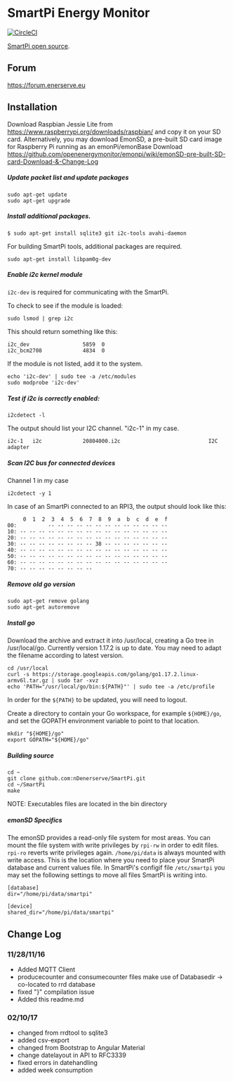 # SmartPi Energy Monitor 

[![CircleCI](https://circleci.com/gh/nDenerserve/SmartPi.svg?style=svg)](https://circleci.com/gh/nDenerserve/SmartPi)

[SmartPi open source](http://www.emanager.eu/en/products/smartpi).

## Forum
https://forum.enerserve.eu

## Installation
Download Raspbian Jessie Lite from https://www.raspberrypi.org/downloads/raspbian/ and copy it on your SD card.
Alternatively, you may download EmonSD, a pre-built SD card image for Raspberry Pi running as an emonPi/emonBase
Download https://github.com/openenergymonitor/emonpi/wiki/emonSD-pre-built-SD-card-Download-&-Change-Log

##### Update packet list and update packages

    sudo apt-get update
    sudo apt-get upgrade

##### Install additional packages.

    $ sudo apt-get install sqlite3 git i2c-tools avahi-daemon

For building SmartPi tools, additional packages are required.

    sudo apt-get install libpam0g-dev

##### Enable i2c kernel module

`i2c-dev` is required for communicating with the SmartPi.

To check to see if the module is loaded:

    sudo lsmod | grep i2c

This should return something like this:

    i2c_dev                 5859  0
    i2c_bcm2708             4834  0

If the module is not listed, add it to the system.

    echo 'i2c-dev' | sudo tee -a /etc/modules
    sudo modprobe 'i2c-dev'

##### Test if i2c is correctly enabled:

    i2cdetect -l

The output should list your I2C channel. "i2c-1" in my case.

    i2c-1   i2c             20804000.i2c                            I2C adapter

##### Scan I2C bus for connected devices
Channel 1 in my case

    i2cdetect -y 1

In case of an SmartPi connected to an RPI3, the output should look like this:

         0  1  2  3  4  5  6  7  8  9  a  b  c  d  e  f
    00:          -- -- -- -- -- -- -- -- -- -- -- -- --
    10: -- -- -- -- -- -- -- -- -- -- -- -- -- -- -- --
    20: -- -- -- -- -- -- -- -- -- -- -- -- -- -- -- --
    30: -- -- -- -- -- -- -- -- 38 -- -- -- -- -- -- --
    40: -- -- -- -- -- -- -- -- -- -- -- -- -- -- -- --
    50: -- -- -- -- -- -- -- -- -- -- -- -- -- -- -- --
    60: -- -- -- -- -- -- -- -- -- -- -- -- -- -- -- --
    70: -- -- -- -- -- -- -- --

##### Remove old go version

    sudo apt-get remove golang
    sudo apt-get autoremove

##### Install go
Download the archive and extract it into /usr/local, creating a Go tree in /usr/local/go.
Currently version 1.17.2 is up to date. You may need to adapt the filename according to latest version.

    cd /usr/local
    curl -s https://storage.googleapis.com/golang/go1.17.2.linux-armv6l.tar.gz | sudo tar -xvz
    echo 'PATH="/usr/local/go/bin:${PATH}"' | sudo tee -a /etc/profile

In order for the `${PATH}` to be updated, you will need to logout.

Create a directory to contain your Go workspace, for example `${HOME}/go`,
and set the GOPATH environment variable to point to that location.

    mkdir "${HOME}/go"
    export GOPATH="${HOME}/go"

##### Building source

    cd ~
    git clone github.com:nDenerserve/SmartPi.git
    cd ~/SmartPi
    make

NOTE: Executables files are located in the bin directory

##### emonSD Specifics
The emonSD provides a read-only file system for most areas.
You can mount the file system with write privileges by ```rpi-rw``` in order to edit files.
```rpi-ro``` reverts write privileges again. ```/home/pi/data``` is always mounted with write access.
This is the location where you need to place your SmartPi database and current values file.
In SmartPi's configif file ```/etc/smartpi``` you may set the following settings to move all files SmartPi is writing into.

    [database]
    dir="/home/pi/data/smartpi"
    
    [device]
    shared_dir="/home/pi/data/smartpi"



## Change Log

### 11/28/11/16
 * Added MQTT Client
 * producecounter and consumecounter files make use of Databasedir -> co-located to rrd database
 * fixed "}" compilation issue
 * Added this readme.md

### 02/10/17
 * changed from rrdtool to sqlite3
 * added csv-export
 * changed from Bootstrap to Angular Material
 * change datelayout in API to RFC3339
 * fixed errors in datehandling
 * added week consumption
